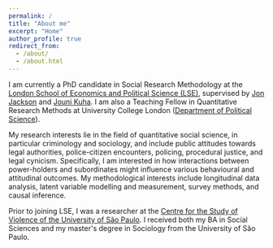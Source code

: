 ```yaml
---
permalink: /
title: "About me"
excerpt: "Home"
author_profile: true
redirect_from: 
  - /about/
  - /about.html
---
```


I am currently a PhD candidate in Social Research Methodology at the [London School of Economics and Political Science (LSE)](http://www.lse.ac.uk/methodology), supervised by [Jon Jackson](http://www.lse.ac.uk/Methodology/People/Academic-Staff/Jonathan-Jackson/Jonathan-Jackson) and [Jouni Kuha](http://www.lse.ac.uk/Statistics/People/Dr-Jouni-Kuha). I am also a Teaching Fellow in Quantitative Research Methods at University College London ([Department of Political Science](https://www.ucl.ac.uk/political-science)).

My research interests lie in the field of quantitative social science, in particular criminology and sociology, and include public attitudes towards legal authorities, police-citizen encounters, policing, procedural justice, and legal cynicism. Specifically, I am interested in how interactions between power-holders and subordinates might influence various behavioural and attitudinal outcomes. My methodological interests include longitudinal data analysis, latent variable modelling and measurement, survey methods, and causal inference.

Prior to joining LSE, I was a researcher at the [Centre for the Study of Violence of the University of São Paulo](http://english.nevusp.org). I received both my BA in Social Sciences and my master's degree in Sociology from the University of São Paulo.


